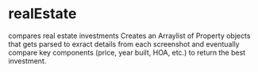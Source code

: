 # realEstate
compares real estate investments
Creates an Arraylist of Property objects that gets parsed to exract details from each 
screenshot and eventually compare key components (price, year built, HOA, etc.) to return the best investment.
